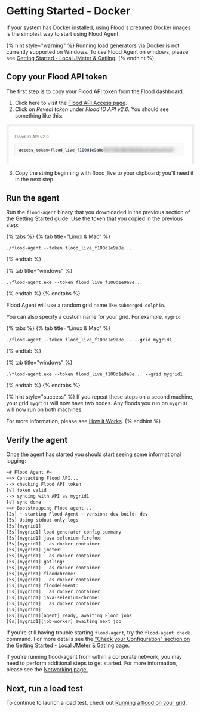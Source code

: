 # Getting Started - Docker

If your system has Docker installed, using Flood's pretuned Docker images is the simplest way to start using Flood Agent.

{% hint style="warning" %}
Running load generators via Docker is not currently supported on Windows. To use Flood Agent on windows, please see [Getting Started - Local JMeter & Gatling](getting-started-local-jmeter-and-gatling.md).
{% endhint %}

## Copy your Flood API token

The first step is to copy your Flood API token from the Flood dashboard.

1. Click here to visit the [Flood API Access page](https://app.flood.io/account/user/security).
2. Click on _Reveal token_ under _Flood IO API v2.0._ You should see something like this:

![](.gitbook/assets/flood-access-token.png)

3. Copy the string beginning with flood\_live to your clipboard; you'll need it in the next step.

## Run the agent

Run the `flood-agent` binary that you downloaded in the previous section of the Getting Started guide. Use the token that you copied in the previous step:

{% tabs %}
{% tab title="Linux & Mac" %}
```text
./flood-agent --token flood_live_f100d1e9a8e...
```
{% endtab %}

{% tab title="windows" %}
```
.\flood-agent.exe --token flood_live_f100d1e9a8e...
```
{% endtab %}
{% endtabs %}

Flood Agent will use a random grid name like `submerged-dolphin`.

You can also specify a custom name for your grid. For example, `mygrid`

{% tabs %}
{% tab title="Linux & Mac" %}
```text
./flood-agent --token flood_live_f100d1e9a8e... --grid mygrid1
```
{% endtab %}

{% tab title="windows" %}
```
.\flood-agent.exe --token flood_live_f100d1e9a8e... --grid mygrid1
```
{% endtab %}
{% endtabs %}

{% hint style="success" %}
If you repeat these steps on a second machine, your grid `mygrid1` will now have two nodes. Any floods you run on `mygrid1` will now run on both machines.

For more information, please see [How it Works](how-it-works.md).
{% endhint %}

## Verify the agent

Once the agent has started you should start seeing some informational logging:

```text
~# Flood Agent #~
==> Contacting Flood API...
--> checking Flood API token
[√] token valid
--> syncing with API as mygrid1
[√] sync done
==> Bootstrapping Flood agent...
[2s] ~ starting Flood Agent ~ version: dev build: dev
[5s] Using stdout-only logs
[5s][mygrid1] 
[5s][mygrid1] load generator config summary
[5s][mygrid1] java-selenium-firefox:
[5s][mygrid1]   as docker container
[5s][mygrid1] jmeter:
[5s][mygrid1]   as docker container
[5s][mygrid1] gatling:
[5s][mygrid1]   as docker container
[5s][mygrid1] floodchrome:
[5s][mygrid1]   as docker container
[5s][mygrid1] floodelement:
[5s][mygrid1]   as docker container
[5s][mygrid1] java-selenium-chrome:
[5s][mygrid1]   as docker container
[5s][mygrid1] 
[8s][mygrid1][agent] ready, awaiting Flood jobs
[8s][mygrid1][job-worker] awaiting next job
```

If you're still having trouble starting `flood-agent`, try the `flood-agent check‌` command. For more details see the ["Check your Configuration" section on the Getting Started - Local JMeter & Gatling page](getting-started-local-jmeter-and-gatling.md#check-your-configuration).

If you're running flood-agent from within a corporate network, you may need to perform additional steps to get started. For more information, please see the [Networking page.](deployment/networking.md)

## Next, run a load test

To continue to launch a load test, check out [Running a flood on your grid](running-a-flood-on-your-grid.md).



